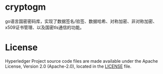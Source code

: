 # cryptogm
go语言国密密码库，实现了数据签名/验签、数据哈希、对称加密、非对称加密、x509证书管理、以及国密tls通信的功能。

# License
Hyperledger Project source code files are made available under the Apache License, Version 2.0 (Apache-2.0), located in the [LICENSE](LICENSE) file. 


